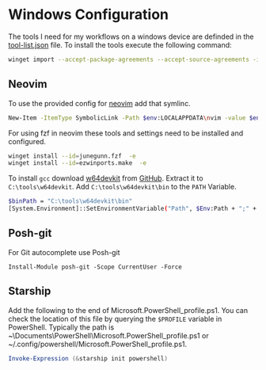 # Windows Configuration

The tools I need for my workflows on a windows device are definded in the [tool-list.json](tool-list.json) file.
To install the tools execute the following command:

```sh
winget import --accept-package-agreements --accept-source-agreements -i .\tool-list.json
```

## Neovim

To use the provided config for [neovim](https://neovim.io/) add that symlinc.

```sh
New-Item -ItemType SymbolicLink -Path $env:LOCALAPPDATA\nvim -value $env:USERPROFILE\.config\nvim\
```

For using fzf in neovim these tools and settings need to be installed and configured.
```sh
winget install --id=junegunn.fzf  -e
winget install --id=ezwinports.make  -e
```
To install `gcc` download [w64devkit](https://www.mingw-w64.org/downloads/) from [GitHub](https://github.com/skeeto/w64devkit/releases).
Extract it to `C:\tools\w64devkit`.
Add `C:\tools\w64devkit\bin` to the `PATH` Variable.
```sh
$binPath = "C:\tools\w64devkit\bin"
[System.Environment]::SetEnvironmentVariable("Path", $Env:Path + ";" + $binPath, [System.EnvironmentVariableTarget]::Machine)
```

## Posh-git

For Git autocomplete use Posh-git
```
Install-Module posh-git -Scope CurrentUser -Force

```

## Starship

Add the following to the end of Microsoft.PowerShell_profile.ps1. 
You can check the location of this file by querying the `$PROFILE` variable in PowerShell. 
Typically the path is ~\Documents\PowerShell\Microsoft.PowerShell_profile.ps1 or ~/.config/powershell/Microsoft.PowerShell_profile.ps1.

```ps1
Invoke-Expression (&starship init powershell)
```
